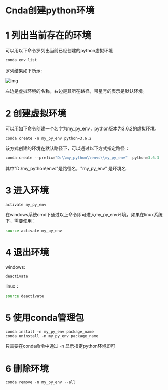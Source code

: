 # Cnda创建python环境

# 1 列出当前存在的环境

可以用以下命令罗列出当前已经创建的python虚拟环境

```cpp
conda env list
```

罗列结果如下所示:

![img](https://upload-images.jianshu.io/upload_images/12538199-ff94199c7100b189.png?imageMogr2/auto-orient/strip|imageView2/2/w/680/format/webp)

左边是虚拟环境的名称，右边是其所在路径，带星号的表示是默认环境。

# 2 创建虚拟环境

可以用如下命令创建一个名字为my_py_env，python版本为3.6.2的虚拟环境。

```undefined
conda create -n my_py_env python=3.6.2
```

该方式创建的环境在默认路径下，可以通过以下方式指定路径：

```swift
conda create --prefix="D:\\my_python\\envs\\my_py_env"  python=3.6.3
```

其中"D:\my_python\envs\"是路径名，"my_py_env" 是环境名.

# 3 进入环境

```undefined
activate my_py_env
```

在windows系统cmd下通过以上命令即可进入my_py_env环境，如果在linux系统下，需要使用：

```bash
source activate my_py_env
```

# 4 退出环境

windows:

```undefined
deactivate
```

linux：

```bash
source deactivate
```

# 5 使用conda管理包

```undefined
conda install -n my_py_env package_name
conda uninstall -n my_py_env package_name
```

只需要在conda命令中通过 -n 显示指定python环境即可

# 6 删除环境

```csharp
conda remove -n my_py_env --all
```

